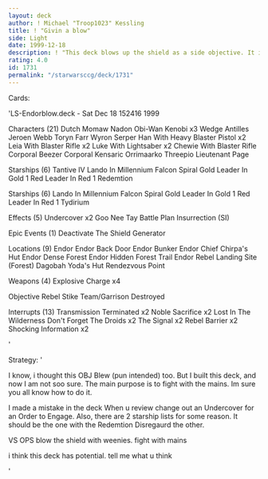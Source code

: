 ```yaml
---
layout: deck
author: ! Michael "Troop1023" Kessling
title: ! "Givin a blow"
side: Light
date: 1999-12-18
description: ! "This deck blows up the shield as a side objective. It is made as a fun mains deck, instead of just being just plane old Hutt/Tosche."
rating: 4.0
id: 1731
permalink: "/starwarsccg/deck/1731"
---
```

Cards: 

'LS-Endorblow.deck - Sat Dec 18 152416 1999


Characters (21)
Dutch
Momaw Nadon
Obi-Wan Kenobi	x3
Wedge Antilles
Jeroen Webb
Toryn Farr
Wyron Serper
Han With Heavy Blaster Pistol  x2
Leia With Blaster Rifle  x2
Luke With Lightsaber  x2
Chewie With Blaster Rifle
Corporal Beezer
Corporal Kensaric
Orrimaarko
Threepio
Lieutenant Page

Starships (6)
Tantive IV
Lando In Millennium Falcon
Spiral
Gold Leader In Gold 1
Red Leader In Red 1
Redemtion

Starships (6)
Lando In Millennium Falcon
Spiral
Gold Leader In Gold 1
Red Leader In Red 1
Tydirium

Effects (5)
Undercover  x2
Goo Nee Tay
Battle Plan
Insurrection (SI)

Epic Events (1)
Deactivate The Shield Generator

Locations (9)
Endor
Endor Back Door
Endor Bunker
Endor Chief Chirpa's Hut
Endor Dense Forest
Endor Hidden Forest Trail
Endor Rebel Landing Site (Forest)
Dagobah Yoda's Hut
Rendezvous Point

Weapons (4)
Explosive Charge  x4

Objective
Rebel Stike Team/Garrison Destroyed

Interrupts (13)
Transmission Terminated x2
Noble Sacrifice x2
Lost In The Wilderness
Don't Forget The Droids  x2
The Signal  x2
Rebel Barrier  x2
Shocking Information  x2

'

Strategy: '

I know, i thought this OBJ Blew (pun intended) too. But I built this deck, and now I am not soo sure. The main purpose is to fight with the mains. Im sure you all know how to do it.

I made a mistake in the deck When u review change out an Undercover for an Order to Engage. Also, there are 2 starship lists for some reason. It should be the one with the Redemtion Disregaurd the other.

VS OPS blow the shield with weenies. fight with mains

i think this deck has potential. tell me what u think

'
